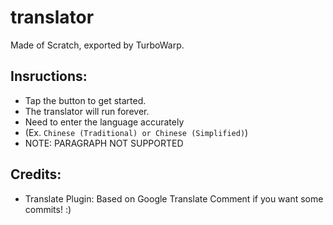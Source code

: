 # translator
Made of Scratch, exported by TurboWarp.

## Insructions:
- Tap the button to get started.
- The translator will run forever.
- Need to enter the language accurately 
- (Ex. `Chinese (Traditional) or Chinese (Simplified)`)
- NOTE: PARAGRAPH NOT SUPPORTED

## Credits: 
- Translate Plugin: Based on Google Translate
Comment if you want some commits! :)
